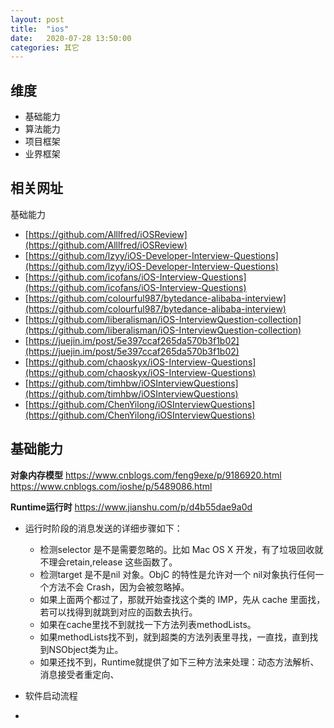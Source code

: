 ```yaml
---
layout: post
title:  "ios"
date:   2020-07-28 13:50:00
categories: 其它
---
```



## 维度
* 基础能力
* 算法能力
* 项目框架
* 业界框架

## 相关网址
基础能力
* [https://github.com/Alllfred/iOSReview](https://github.com/Alllfred/iOSReview)
* [https://github.com/lzyy/iOS-Developer-Interview-Questions](https://github.com/lzyy/iOS-Developer-Interview-Questions)
* [https://github.com/icofans/iOS-Interview-Questions](https://github.com/icofans/iOS-Interview-Questions)
* [https://github.com/colourful987/bytedance-alibaba-interview](https://github.com/colourful987/bytedance-alibaba-interview)
* [https://github.com/liberalisman/iOS-InterviewQuestion-collection](https://github.com/liberalisman/iOS-InterviewQuestion-collection)
* [https://juejin.im/post/5e397ccaf265da570b3f1b02](https://juejin.im/post/5e397ccaf265da570b3f1b02)
* [https://github.com/chaoskyx/iOS-Interview-Questions](https://github.com/chaoskyx/iOS-Interview-Questions)
* [https://github.com/timhbw/iOSInterviewQuestions](https://github.com/timhbw/iOSInterviewQuestions)
* [https://github.com/ChenYilong/iOSInterviewQuestions](https://github.com/ChenYilong/iOSInterviewQuestions)



## 基础能力

**对象内存模型**
https://www.cnblogs.com/feng9exe/p/9186920.html
https://www.cnblogs.com/ioshe/p/5489086.html

**Runtime运行时**
https://www.jianshu.com/p/d4b55dae9a0d

* 运行时阶段的消息发送的详细步骤如下：
    * 检测selector 是不是需要忽略的。比如 Mac OS X 开发，有了垃圾回收就不理会retain,release 这些函数了。
    * 检测target 是不是nil 对象。ObjC 的特性是允许对一个 nil对象执行任何一个方法不会 Crash，因为会被忽略掉。
    * 如果上面两个都过了，那就开始查找这个类的 IMP，先从 cache 里面找，若可以找得到就跳到对应的函数去执行。
    * 如果在cache里找不到就找一下方法列表methodLists。
    * 如果methodLists找不到，就到超类的方法列表里寻找，一直找，直到找到NSObject类为止。
    * 如果还找不到，Runtime就提供了如下三种方法来处理：动态方法解析、消息接受者重定向、

* 软件启动流程
* 